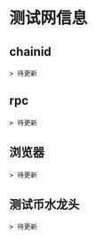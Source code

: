 # 测试网信息

## chainid

```
> 待更新

```
## rpc

```
> 待更新
```
## 浏览器

```
> 待更新

```

## 测试币水龙头

```
> 待更新

```
